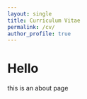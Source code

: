 ```yaml
---
layout: single
title: Curriculum Vitae
permalink: /cv/
author_profile: true
---
```

# Hello

this is an about page